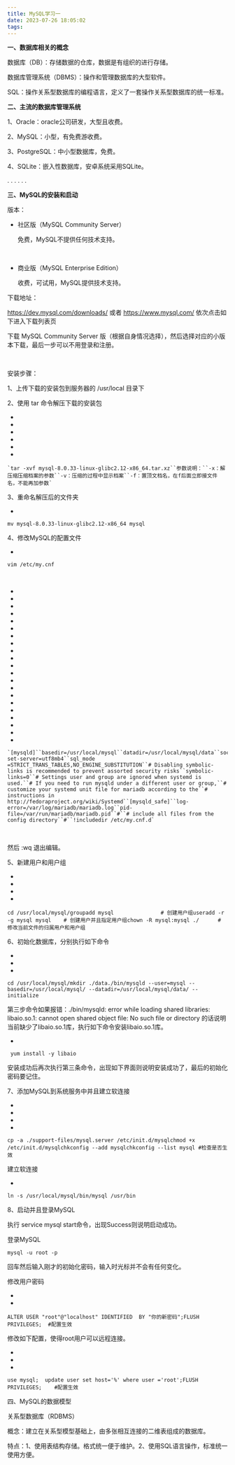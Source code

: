 ```yaml
---
title: MySQL学习一
date: 2023-07-26 18:05:02
tags:
---
```

**一、数据库相关的概念**  
 
数据库（DB）：存储数据的仓库，数据是有组织的进行存储。
 
数据库管理系统（DBMS）：操作和管理数据库的大型软件。‍‍‍‍‍‍‍
 
SQL：操作关系型数据库的编程语言，定义了一套操作关系型数据库的统一标准。‍‍‍‍
 
  
 
**二、主流的数据库管理系统**
 
1、Oracle：oracle公司研发，大型且收费。
 
2、MySQL：小型，有免费游收费。‍
 
3、PostgreSQL：中小型数据库，免费。
 
4、SQLite：嵌入性数据库，安卓系统采用SQLite。
 
. . . . . .‍‍‍
 
  
 
**三、MySQL的安装和启动**‍‍‍
 
版本：
 
*   社区版（MySQL Community Server）
    
    免费，MySQL不提供任何技术支持。
    
 
‍‍‍
 
*   商业版（MySQL Enterprise Edition）‍‍
    
    收费，可试用，MySQL提供技术支持。
    
 
  
 
下载地址：
 
 https://dev.mysql.com/downloads/ 或者 https://www.mysql.com/ 依次点击如下进入下载列表页  
 
下载 MySQL Community Server 版（根据自身情况选择），然后选择对应的小版本下载，最后一步可以不用登录和注册。
 
‍‍
 
安装步骤：
 
1、上传下载的安装包到服务器的 /usr/local 目录下‍
 
2、使用 tar 命令解压下载的安装包‍
 
*     
    
*     
    
*     
    
*     
    
*     
    
*     
    
 
```
`tar -xvf mysql-8.0.33-linux-glibc2.12-x86_64.tar.xz``参数说明：``-x：解压缩压缩档案的参数``-v：压缩的过程中显示档案``-f：置顶文档名，在f后面立即接文件名，不能再加参数`
```
 
3、重命名解压后的文件夹
 
*     
    
 
```
mv mysql-8.0.33-linux-glibc2.12-x86_64 mysql
```
 
4、修改MySQL的配置文件
 
*     
    
 
```
vim /etc/my.cnf
```
 
‍‍
 
*     
    
*     
    
*     
    
*     
    
*     
    
*     
    
*     
    
*     
    
*     
    
*     
    
*     
    
*     
    
*     
    
*     
    
*     
    
*     
    
*     
    
*     
    
*     
    
*     
    
*     
    
 
```
`[mysqld]``basedir=/usr/local/mysql``datadir=/usr/local/mysql/data``socket=/tmp/mysql.sock``character-set-server=utf8mb4``sql_mode =STRICT_TRANS_TABLES,NO_ENGINE_SUBSTITUTION``# Disabling symbolic-links is recommended to prevent assorted security risks``symbolic-links=0``# Settings user and group are ignored when systemd is used.``# If you need to run mysqld under a different user or group,``# customize your systemd unit file for mariadb according to the``# instructions in http://fedoraproject.org/wiki/Systemd``[mysqld_safe]``log-error=/var/log/mariadb/mariadb.log``pid-file=/var/run/mariadb/mariadb.pid``#``# include all files from the config directory``#``!includedir /etc/my.cnf.d`
```
 
‍‍
 
然后 :wq 退出编辑。‍‍‍‍‍‍‍
 
5、新建用户和用户组‍
 
*     
    
*     
    
*     
    
*     
    
 
```
cd /usr/local/mysql/groupadd mysql               # 创建用户组useradd -r -g mysql mysql    # 创建用户并且指定用户组chown -R mysql:mysql ./      # 修改当前文件的归属用户和用户组
```
 
  
 
6、初始化数据库，分别执行如下命令
 
*     
    
*     
    
*     
    
 
```
cd /usr/local/mysql/mkdir ./data./bin/mysqld --user=mysql --basedir=/usr/local/mysql/ --datadir=/usr/local/mysql/data/ --initialize
```
 
  
 
第三步命令如果报错：‍‍‍‍./bin/mysqld: error while loading shared libraries: libaio.so.1: cannot open shared object file: No such file or directory 的话说明当前缺少了libaio.so.1库，执行如下命令安装libaio.so.1库。
 
*     
    
 
```
 yum install -y libaio
```
 
安装成功后再次执行第三条命令，出现如下界面则说明安装成功了，最后的初始化密码要记住。
 
7、添加MySQL到系统服务中并且建立软连接‍
 
*     
    
*     
    
*     
    
*     
    
 
```
cp -a ./support-files/mysql.server /etc/init.d/mysqlchmod +x /etc/init.d/mysqlchkconfig --add mysqlchkconfig --list mysql #检查是否生效
```
 
建立软连接
 
*     
    
 
```
ln -s /usr/local/mysql/bin/mysql /usr/bin
```
 
8、启动并且登录MySQL
 
执行 service mysql start命令，出现Success则说明启动成功。 
 
登录MySQL‍
 
```
mysql -u root -p
```
 
回车然后输入刚才的初始化密码，输入时光标并不会有任何变化。  
 
修改用户密码
 
*     
    
*     
    
 
```
ALTER USER "root"@"localhost" IDENTIFIED  BY "你的新密码";FLUSH PRIVILEGES;  #配置生效
```
 
修改如下配置，使得root用户可以远程连接。‍‍
 
*     
    
*     
    
*     
    
 
```
use mysql;  update user set host='%' where user ='root';FLUSH PRIVILEGES;    #配置生效
```
 
  
 
四、MySQL的数据模型
 
关系型数据库（RDBMS）
 
概念：建立在关系型模型基础上，由多张相互连接的二维表组成的数据库。
 
特点：1、使用表结构存储。格式统一便于维护。2、使用SQL语言操作，标准统一使用方便。